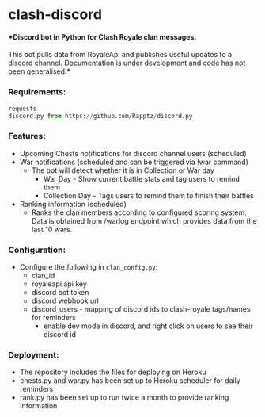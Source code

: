 # clash-discord
#### *Discord bot in Python for Clash Royale clan messages. 
This bot pulls data from RoyaleApi and publishes useful updates to a discord channel.
Documentation is under development and code has not been generalised.*

### Requirements:
```py
requests
discord.py from https://github.com/Rapptz/discord.py
```

### Features:
* Upcoming Chests notifications for discord channel users (scheduled)
* War notifications (scheduled and can be triggered via !war command)
  * The bot will detect whether it is in Collection or War day
  	* War Day - Show current battle stats and tag users to remind them
  	* Collection Day - Tags users to remind them to finish their battles
* Ranking information (scheduled)
  * Ranks the clan members according to configured scoring system. Data is obtained from /warlog endpoint which provides data from the last 10 wars.

### Configuration:
* Configure the following in ```clan_config.py```:
  * clan_id
  * royaleapi api key
  * discord bot token
  * discord webhook url
  * discord_users - mapping of discord ids to clash-royale tags/names for reminders
    * enable dev mode in discord, and right click on users to see their discord id

### Deployment:
* The repository includes the files for deploying on Heroku
* chests.py and war.py has been set up to Heroku scheduler for daily reminders
* rank.py has been set up to run twice a month to provide ranking information